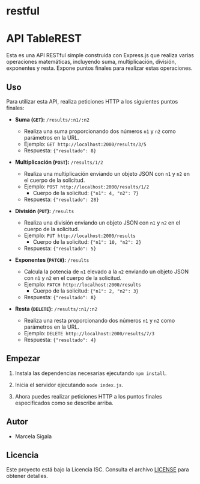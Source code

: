 # restful

# API TableREST

Esta es una API RESTful simple construida con Express.js que realiza varias operaciones matemáticas, incluyendo suma, multiplicación, división, exponentes y resta. Expone puntos finales para realizar estas operaciones.

## Uso

Para utilizar esta API, realiza peticiones HTTP a los siguientes puntos finales:

- **Suma (`GET`):** `/results/:n1/:n2`
  - Realiza una suma proporcionando dos números `n1` y `n2` como parámetros en la URL.
  - Ejemplo: `GET http://localhost:2000/results/3/5`
  - Respuesta: `{"resultado": 8}`

- **Multiplicación (`POST`):** `/results/1/2`
  - Realiza una multiplicación enviando un objeto JSON con `n1` y `n2` en el cuerpo de la solicitud.
  - Ejemplo: `POST http://localhost:2000/results/1/2`
    - Cuerpo de la solicitud: `{"n1": 4, "n2": 7}`
  - Respuesta: `{"resultado": 28}`

- **División (`PUT`):** `/results`
  - Realiza una división enviando un objeto JSON con `n1` y `n2` en el cuerpo de la solicitud.
  - Ejemplo: `PUT http://localhost:2000/results`
    - Cuerpo de la solicitud: `{"n1": 10, "n2": 2}`
  - Respuesta: `{"resultado": 5}`

- **Exponentes (`PATCH`):** `/results`
  - Calcula la potencia de `n1` elevado a la `n2` enviando un objeto JSON con `n1` y `n2` en el cuerpo de la solicitud.
  - Ejemplo: `PATCH http://localhost:2000/results`
    - Cuerpo de la solicitud: `{"n1": 2, "n2": 3}`
  - Respuesta: `{"resultado": 8}`

- **Resta (`DELETE`):** `/results/:n1/:n2`
  - Realiza una resta proporcionando dos números `n1` y `n2` como parámetros en la URL.
  - Ejemplo: `DELETE http://localhost:2000/results/7/3`
  - Respuesta: `{"resultado": 4}`

## Empezar

1. Instala las dependencias necesarias ejecutando `npm install`.

2. Inicia el servidor ejecutando `node index.js`.

3. Ahora puedes realizar peticiones HTTP a los puntos finales especificados como se describe arriba.

## Autor

- Marcela Sigala

## Licencia

Este proyecto está bajo la Licencia ISC. Consulta el archivo [LICENSE](LICENSE) para obtener detalles.
